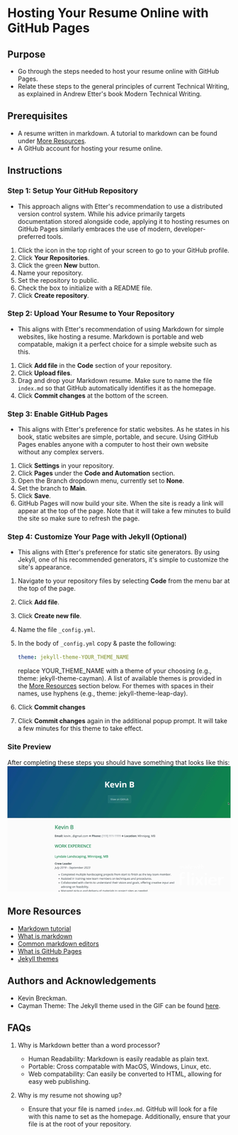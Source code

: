 # Hosting Your Resume Online with GitHub Pages

## Purpose
- Go through the steps needed to host your resume online with GitHub Pages.
-  Relate these steps to the general principles of current Technical Writing, as explained in Andrew Etter's book Modern Technical Writing.

## Prerequisites

- A resume written in markdown. A tutorial to markdown can be found under [More Resources](#more-resources).
- A GitHub account for hosting your resume online.

## Instructions

### Step 1: Setup Your GitHub Repository

- This approach aligns with Etter's recommendation to use a distributed version control system. While his advice primarily targets documentation stored alongside code, applying it to hosting resumes on GitHub Pages similarly embraces the use of modern, developer-preferred tools. 

1. Click the icon in the top right of your screen to go to your GitHub profile.
2. Click **Your Repositories**.
3. Click the green **New** button.
4. Name your repository.
5. Set the repository to public.
6. Check the box to initialize with a README file.
7. Click **Create repository**.

### Step 2: Upload Your Resume to Your Repository

- This aligns with Etter's recommendation of using Markdown for simple websites, like hosting a resume. Markdown is portable and web compatable, makign it a perfect choice for a simple website such as this.

1. Click **Add file** in the **Code** section of your repository.
2. Click **Upload files**.
3. Drag and drop your Markdown resume. Make sure to name the file `index.md` so that GitHub automatically identifies it as the homepage.
4. Click **Commit changes** at the bottom of the screen.


### Step 3: Enable GitHub Pages

- This aligns with Etter's preference for static websites. As he states in his book, static websites are simple, portable, and secure. Using GitHub Pages enables anyone with a computer to host their own website without any complex servers.

1. Click **Settings** in your repository.
2. Click **Pages** under the **Code and Automation** section.
3. Open the Branch dropdown menu, currently set to **None**.
4. Set the branch to **Main**.
5. Click **Save**.
6. GitHub Pages will now build your site. When the site is ready a link will appear at the top of the page. Note that it will take a few minutes to build the site so make sure to refresh the page.

### Step 4: Customize Your Page with Jekyll (Optional)
- This aligns with Etter's preference for static site generators. By using Jekyll, one of his recommended generators, it's simple to customize the site's appearance.
1. Navigate to your repository files by selecting **Code** from the menu bar at the top of the page.
2. Click **Add file**.
3. Click **Create new file**.
4. Name the file `_config.yml`.
5. In the body of `_config.yml` copy & paste the following:

    ```yaml
    theme: jekyll-theme-YOUR_THEME_NAME
    ```
    replace YOUR_THEME_NAME with a theme of your choosing (e.g., theme: jekyll-theme-cayman). A list of available themes is provided in the [More Resources](#more-resources) section below. For themes with spaces in their names, use hyphens (e.g., theme: jekyll-theme-leap-day).

6. Click **Commit changes**
7. Click **Commit changes** again in the additional popup prompt. It will take a few minutes for this theme to take effect.

### Site Preview
After completing these steps you should have something that looks like this:
![Resume GIF](./resume.gif)


## More Resources
- [Markdown tutorial](https://docs.github.com/en/get-started/writing-on-github/getting-started-with-writing-and-formatting-on-github/basic-writing-and-formatting-syntax)
- [What is markdown](https://www.markdownguide.org/getting-started/)
- [Common markdown editors](https://blog.hubspot.com/website/wysiwyg-markdown-editor)
- [What is GitHub Pages](https://docs.github.com/en/pages/getting-started-with-github-pages/about-github-pages)
- [Jekyll themes](https://pages.github.com/themes/)

## Authors and Acknowledgements
- Kevin Breckman.
- Cayman Theme: The Jekyll theme used in the GIF can be found [here](https://github.com/pages-themes/cayman).

## FAQs
1. Why is Markdown better than a word processor?
    - Human Readability: Markdown is easily readable as plain text.
    - Portable: Cross compatable with MacOS, Windows, Linux, etc.
    - Web compatability: Can easily be converted to HTML, allowing for easy web publishing.

2. Why is my resume not showing up?
    - Ensure that your file is named `index.md`. GitHub will look for a file with this name to set as the homepage. Additionally, ensure that your file is at the root of your repository.
 

